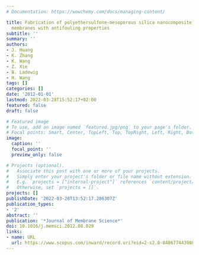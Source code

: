 ```yaml
---
# Documentation: https://wowchemy.com/docs/managing-content/

title: Fabrication of polyethersulfone-mesoporous silica nanocomposite ultrafiltration
  membranes with antifouling properties
subtitle: ''
summary: ''
authors:
- J. Huang
- K. Zhang
- K. Wang
- Z. Xie
- B. Ladewig
- H. Wang
tags: []
categories: []
date: '2012-01-01'
lastmod: 2022-03-28T15:52:17+02:00
featured: false
draft: false

# Featured image
# To use, add an image named `featured.jpg/png` to your page's folder.
# Focal points: Smart, Center, TopLeft, Top, TopRight, Left, Right, BottomLeft, Bottom, BottomRight.
image:
  caption: ''
  focal_point: ''
  preview_only: false

# Projects (optional).
#   Associate this post with one or more of your projects.
#   Simply enter your project's folder or file name without extension.
#   E.g. `projects = ["internal-project"]` references `content/project/deep-learning/index.md`.
#   Otherwise, set `projects = []`.
projects: []
publishDate: '2022-03-28T13:52:17.286307Z'
publication_types:
- '2'
abstract: ''
publication: '*Journal of Membrane Science*'
doi: 10.1016/j.memsci.2012.08.029
links:
- name: URL
  url: https://www.scopus.com/inward/record.uri?eid=2-s2.0-84867744398&doi=10.1016%2fj.memsci.2012.08.029&partnerID=40&md5=35fa1cef5569b56bafbae7b33897b39d
---
```

